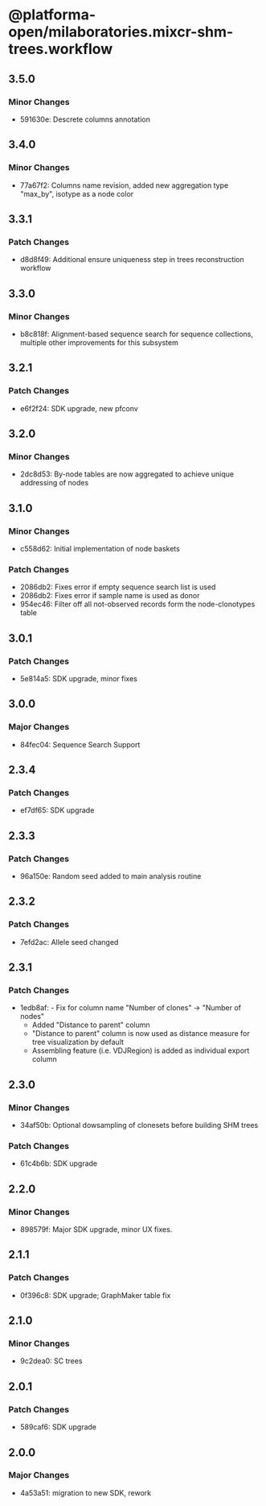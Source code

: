 # @platforma-open/milaboratories.mixcr-shm-trees.workflow

## 3.5.0

### Minor Changes

- 591630e: Descrete columns annotation

## 3.4.0

### Minor Changes

- 77a67f2: Columns name revision, added new aggregation type "max_by", isotype as a node color

## 3.3.1

### Patch Changes

- d8d8f49: Additional ensure uniqueness step in trees reconstruction workflow

## 3.3.0

### Minor Changes

- b8c818f: Alignment-based sequence search for sequence collections, multiple other improvements for this subsystem

## 3.2.1

### Patch Changes

- e6f2f24: SDK upgrade, new pfconv

## 3.2.0

### Minor Changes

- 2dc8d53: By-node tables are now aggregated to achieve unique addressing of nodes

## 3.1.0

### Minor Changes

- c558d62: Initial implementation of node baskets

### Patch Changes

- 2086db2: Fixes error if empty sequence search list is used
- 2086db2: Fixes error if sample name is used as donor
- 954ec46: Filter off all not-observed records form the node-clonotypes table

## 3.0.1

### Patch Changes

- 5e814a5: SDK upgrade, minor fixes

## 3.0.0

### Major Changes

- 84fec04: Sequence Search Support

## 2.3.4

### Patch Changes

- ef7df65: SDK upgrade

## 2.3.3

### Patch Changes

- 96a150e: Random seed added to main analysis routine

## 2.3.2

### Patch Changes

- 7efd2ac: Allele seed changed

## 2.3.1

### Patch Changes

- 1edb8af: - Fix for column name "Number of clones" -> "Number of nodes"
  - Added "Distance to parent" column
  - "Distance to parent" column is now used as distance measure for tree visualization by default
  - Assembling feature (i.e. VDJRegion) is added as individual export column

## 2.3.0

### Minor Changes

- 34af50b: Optional dowsampling of clonesets before building SHM trees

### Patch Changes

- 61c4b6b: SDK upgrade

## 2.2.0

### Minor Changes

- 898579f: Major SDK upgrade, minor UX fixes.

## 2.1.1

### Patch Changes

- 0f396c8: SDK upgrade; GraphMaker table fix

## 2.1.0

### Minor Changes

- 9c2dea0: SC trees

## 2.0.1

### Patch Changes

- 589caf6: SDK upgrade

## 2.0.0

### Major Changes

- 4a53a51: migration to new SDK, rework
